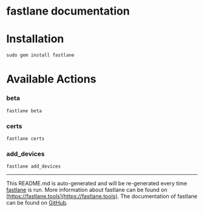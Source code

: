 fastlane documentation
================
# Installation
```
sudo gem install fastlane
```
# Available Actions
### beta
```
fastlane beta
```

### certs
```
fastlane certs
```

### add_devices
```
fastlane add_devices
```


----

This README.md is auto-generated and will be re-generated every time [fastlane](https://fastlane.tools) is run.
More information about fastlane can be found on [https://fastlane.tools](https://fastlane.tools).
The documentation of fastlane can be found on [GitHub](https://github.com/fastlane/fastlane/tree/master/fastlane).
